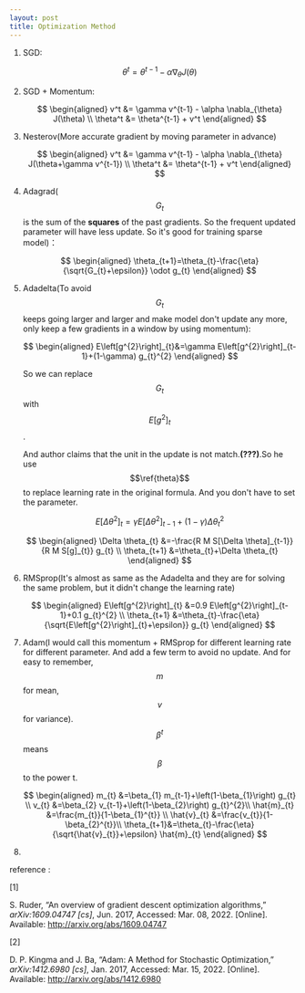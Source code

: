 ```yaml
---
layout: post
title: Optimization Method
---
```


1. SGD:

   $$
   \begin{equation}
   \theta^t = \theta^{t-1} - \alpha \nabla_{\theta} J(\theta) 
   \end{equation}
   $$
   
2. SGD + Momentum:

   $$
   \begin{aligned}
   v^t &= \gamma v^{t-1} - \alpha \nabla_{\theta} J(\theta) \\
   \theta^t &= \theta^{t-1} + v^t
   \end{aligned}
   $$
   
3. Nesterov(More accurate gradient by moving parameter in advance)

   $$
   \begin{aligned}
   v^t &= \gamma v^{t-1} - \alpha \nabla_{\theta} J(\theta+\gamma v^{t-1}) \\
   \theta^t &= \theta^{t-1} + v^t
   \end{aligned}
   $$
   
4. Adagrad($$G_t$$ is the sum of the **squares** of  the past gradients. So the frequent updated parameter will have less update.  So it's good for training sparse model)：

   $$
   \begin{aligned}
   \theta_{t+1}=\theta_{t}-\frac{\eta}{\sqrt{G_{t}+\epsilon}} \odot g_{t}
   \end{aligned}
   $$
   
5. Adadelta(To avoid $$G_t$$ keeps going larger and larger and make model don't update any more, only keep a few gradients in a window by using momentum):

   $$
   \begin{aligned}
   E\left[g^{2}\right]_{t}&=\gamma E\left[g^{2}\right]_{t-1}+(1-\gamma) g_{t}^{2}
   \end{aligned}
   $$
   
   So we can replace $$G_t$$ with $$E\left[g^{2}\right]_{t}$$.
   
   And author claims that the unit in the update is not match.**(???)**.So  he use $$\ref{theta}$$ to replace learning rate in the original formula. And you don't have to set the parameter.

   $$
   \begin{equation}
   \label{theta}
   E\left[\Delta \theta^{2}\right]_{t}=\gamma E\left[\Delta \theta^{2}\right]_{t-1}+(1-\gamma) \Delta \theta_{t}^{2}
   \end{equation}
   $$
   
   $$
   \begin{aligned}
   \Delta \theta_{t} &=-\frac{R M S[\Delta \theta]_{t-1}}{R M S[g]_{t}} g_{t} \\
   \theta_{t+1} &=\theta_{t}+\Delta \theta_{t}
   \end{aligned}
   $$
   
   
   
6. RMSprop(It's almost as same as the Adadelta and they are for solving the same problem, but it didn't change the learning rate)      

   $$
   \begin{aligned}
   E\left[g^{2}\right]_{t} &=0.9 E\left[g^{2}\right]_{t-1}+0.1 g_{t}^{2} \\
   \theta_{t+1} &=\theta_{t}-\frac{\eta}{\sqrt{E\left[g^{2}\right]_{t}+\epsilon}} g_{t}
   \end{aligned}
   $$
   
7. Adam(I would call this momentum +  RMSprop for different learning rate for different parameter. And add a few term to avoid no update. And for easy to remember, $$m$$ for mean, $$v$$ for variance).$$\beta ^t $$means $$\beta$$ to the power t.

   $$
   \begin{aligned}
   m_{t} &=\beta_{1} m_{t-1}+\left(1-\beta_{1}\right) g_{t} \\
   v_{t} &=\beta_{2} v_{t-1}+\left(1-\beta_{2}\right) g_{t}^{2}\\
   \hat{m}_{t} &=\frac{m_{t}}{1-\beta_{1}^{t}} \\
   \hat{v}_{t} &=\frac{v_{t}}{1-\beta_{2}^{t}}\\
   \theta_{t+1}&=\theta_{t}-\frac{\eta}{\sqrt{\hat{v}_{t}}+\epsilon} \hat{m}_{t}
   \end{aligned}
   $$

8. 

reference :

[1]

S. Ruder, “An overview of gradient descent optimization algorithms,” *arXiv:1609.04747 [cs]*, Jun. 2017, Accessed: Mar. 08, 2022. [Online]. Available: http://arxiv.org/abs/1609.04747

[2]

D. P. Kingma and J. Ba, “Adam: A Method for Stochastic Optimization,” *arXiv:1412.6980 [cs]*, Jan. 2017, Accessed: Mar. 15, 2022. [Online]. Available: http://arxiv.org/abs/1412.6980
